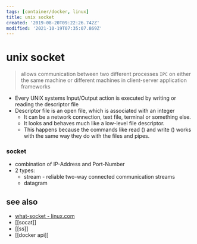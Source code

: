 ```yaml
---
tags: [container/docker, linux]
title: unix socket
created: '2019-08-20T09:22:26.742Z'
modified: '2021-10-19T07:35:07.869Z'
---
```


# unix socket

> allows communication between two different processes `IPC`
> on either the same machine or different machines in client-server application frameworks

- Every UNIX systems Input/Output action is executed by writing or reading the descriptor file
- Descriptor file is an open file, which is associated with an integer
  - It can be a network connection, text file, terminal or something else. 
  - It looks and behaves much like a low-level file descriptor. 
  - This happens because the commands like read () and write () works with the same way they do with the files and pipes.

### socket
- combination of IP-Address and Port-Number
- 2 types:
  - stream - reliable two-way connected communication streams
  - datagram

## see also

- [what-socket - linux.com](https://www.linux.com/news/what-socket)
- [[socat]]
- [[ss]]
- [[docker api]]
